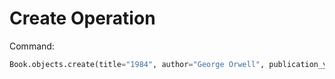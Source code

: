 # Create Operation

Command:
```python
Book.objects.create(title="1984", author="George Orwell", publication_year=1949)
